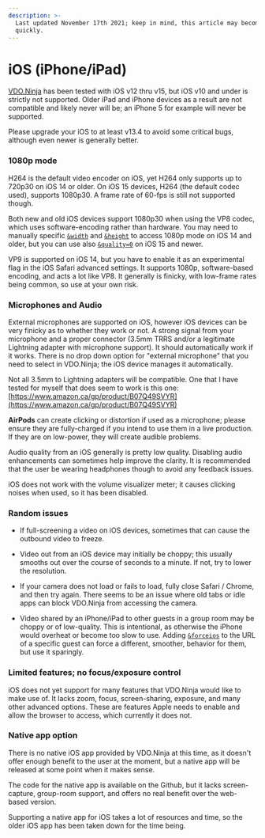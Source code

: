 ```yaml
---
description: >-
  Last updated November 17th 2021; keep in mind, this article may become dated
  quickly.
---
```


# iOS (iPhone/iPad)

[VDO.Ninja](https://vdo.ninja) has been tested with iOS v12 thru v15, but iOS v10 and under is strictly not supported. Older iPad and iPhone devices as a result are not compatible and likely never will be; an iPhone 5 for example will never be supported.

Please upgrade your iOS to at least v13.4 to avoid some critical bugs, although even newer is generally better.&#x20;

### 1080p mode

H264 is the default video encoder on iOS, yet H264 only supports up to 720p30 on iOS 14 or older. On iOS 15 devices, H264 (the default codec used), supports 1080p30. A frame rate of 60-fps is still not supported though.

Both new and old iOS devices support 1080p30 when using the VP8 codec, which uses software-encoding rather than hardware. You may need to manually specific [`&width`](../advanced-settings/source-parameters/and-width.md) and [`&height`](../advanced-settings/source-parameters/and-height.md) to access 1080p mode on iOS 14 and older, but you can use also [`&quality=0`](../advanced-settings/source-parameters/quality.md) on iOS 15 and newer.

VP9 is supported on iOS 14, but you have to enable it as an experimental flag in the iOS Safari advanced settings. It supports 1080p, software-based encoding, and acts a lot like VP8. It generally is finicky, with low-frame rates being common, so use at your own risk.

### Microphones and Audio

External microphones are supported on iOS, however iOS devices can be very finicky as to whether they work or not. A strong signal from your microphone and a proper connector (3.5mm TRRS and/or a legitimate Lightning adapter with microphone support). It should automatically work if it works. There is no drop down option for "external microphone" that you need to select in VDO.Ninja; the iOS device manages it automatically.

Not all 3.5mm to Lightning adapters will be compatible. One that I have tested for myself that does seem to work is this one: [https://www.amazon.ca/gp/product/B07Q49SVYR](https://www.amazon.ca/gp/product/B07Q49SVYR)

**AirPods** can create clicking or distortion if used as a microphone; please ensure they are fully-charged if you intend to use them in a live production. If they are on low-power, they will create audible problems.

Audio quality from an iOS generally is pretty low quality. Disabling audio enhancements can sometimes help improve the clarity. It is recommended that the user be wearing headphones though to avoid any feedback issues.

iOS does not work with the volume visualizer meter; it causes clicking noises when used, so it has been disabled.

### Random issues

*   If full-screening a video on iOS devices, sometimes that can cause the outbound video to freeze.


*   Video out from an iOS device may initially be choppy; this usually smooths out over the course of seconds to a minute. If not, try to lower the resolution.


*   If your camera does not load or fails to load, fully close Safari / Chrome, and then try again. There seems to be an issue where old tabs or idle apps can block VDO.Ninja from accessing the camera.


* Video shared by an iPhone/iPad to other guests in a group room may be choppy or of low-quality. This is intentional, as otherwise the iPhone would overheat or become too slow to use. Adding [`&forceios`](../advanced-settings/source-parameters/and-forceios.md) to the URL of a specific guest can force a different, smoother, behavior for them, but use it sparingly.

### Limited features; no focus/exposure control

iOS does not yet support for many features that VDO.Ninja would like to make use of. It lacks zoom, focus, screen-sharing, exposure, and many other advanced options. These are features Apple needs to enable and allow the browser to access, which currently it does not.

### Native app option

There is no native iOS app provided by VDO.Ninja at this time, as it doesn't offer enough benefit to the user at the moment, but a native app will be released at some point when it makes sense.

The code for the native app is available on the Github, but it lacks screen-capture, group-room support, and offers no real benefit over the web-based version.

Supporting a native app for iOS takes a lot of resources and time, so the older iOS app has been taken down for the time being.
